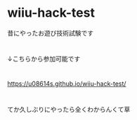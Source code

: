 # wiiu-hack-test
昔にやったお遊び技術試験です
#
↓こちらから参加可能です
#
https://u08614s.github.io/wiiu-hack-test/
#
てか久しぶりにやったら全くわからんくて草
